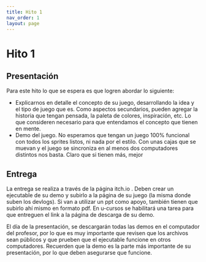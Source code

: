 ```yaml
---
title: Hito 1
nav_order: 1
layout: page
---
```


# Hito 1

## Presentación
Para este hito lo que se espera es que logren abordar lo siguiente:
- Explicarnos en detalle el concepto de su juego, desarrollando la idea y el tipo de juego que es. Como aspectos secundarios, pueden agregar la
historia que tengan pensada, la paleta de colores, inspiración, etc. Lo
que consideren necesario para que entendamos el concepto que tienen
en mente.
- Demo del juego. No esperamos que tengan un juego 100% funcional con
todos los sprites listos, ni nada por el estilo. Con unas cajas que se
muevan y el juego se sincroniza en al menos dos computadores
distintos nos basta. Claro que si tienen más, mejor

## Entrega

La entrega se realiza a través de la página itch.io . Deben crear un ejecutable de su demo y subirlo a la página de su juego (la misma donde suben los devlogs). Si van a utilizar un ppt como apoyo, también tienen que subirlo ahí mismo en formato pdf. En u-cursos se habilitará una tarea para que entreguen el link a la página de descarga de su demo.

El día de la presentación, se descargarán todas las demos en el computador del profesor, por lo que es muy importante que revisen que los archivos sean públicos y que prueben que el ejecutable funcione en otros computadores. Recuerden que la demo es la parte más importante de su presentación, por lo que deben asegurarse que funcione.
